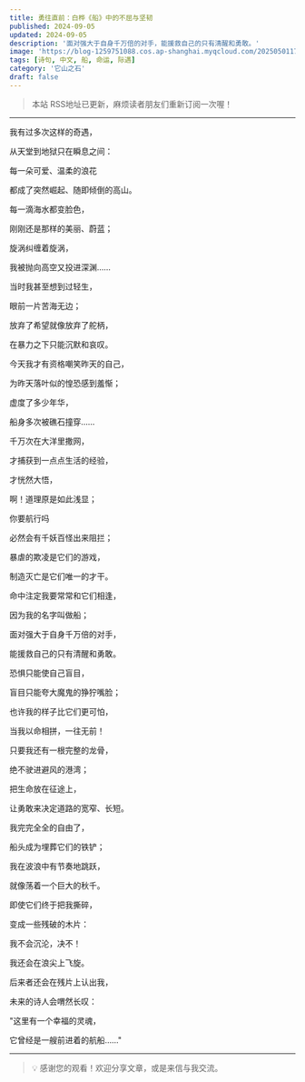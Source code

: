 ```yaml
---
title: 勇往直前：白桦《船》中的不屈与坚韧
published: 2024-09-05
updated: 2024-09-05
description: '面对强大于自身千万倍的对手，能援救自己的只有清醒和勇敢。'
image: 'https://blog-1259751088.cos.ap-shanghai.myqcloud.com/20250501173051624.png?imageSlim'
tags: [诗句, 中文, 船, 命运, 际遇]
category: '它山之石'
draft: false
---
```


> 本站 RSS地址已更新，麻烦读者朋友们重新订阅一次喔！

<!-- ![](https://blog-1259751088.cos.ap-shanghai.myqcloud.com/20250104160029110.png?imageSlim) -->

---

我有过多次这样的奇遇，

从天堂到地狱只在瞬息之间：

每一朵可爱、温柔的浪花

都成了突然崛起、随即倾倒的高山。

每一滴海水都变脸色，

刚刚还是那样的美丽、蔚蓝；

旋涡纠缠着旋涡，

我被抛向高空又投进深渊……

当时我甚至想到过轻生，

眼前一片苦海无边；

放弃了希望就像放弃了舵柄，

在暴力之下只能沉默和哀叹。

今天我才有资格嘲笑昨天的自己，

为昨天落叶似的惶恐感到羞惭；

虚度了多少年华，

船身多次被礁石撞穿……

千万次在大洋里撒网，

才捕获到一点点生活的经验，

才恍然大悟，

啊！道理原是如此浅显；

你要航行吗

必然会有千妖百怪出来阻拦；

暴虐的欺凌是它们的游戏，

制造灭亡是它们唯一的才干。

命中注定我要常常和它们相逢，

因为我的名字叫做船；

面对强大于自身千万倍的对手，

能援救自己的只有清醒和勇敢。

恐惧只能使自己盲目，

盲目只能夸大魔鬼的狰狞嘴脸；

也许我的样子比它们更可怕，

当我以命相拼，一往无前！

只要我还有一根完整的龙骨，

绝不驶进避风的港湾；

把生命放在征途上，

让勇敢来决定道路的宽窄、长短。

我完完全全的自由了，

船头成为埋葬它们的铁铲；

我在波浪中有节奏地跳跃，

就像荡着一个巨大的秋千。

即使它们终于把我撕碎，

变成一些残破的木片：

我不会沉沦，决不！

我还会在浪尖上飞旋。

后来者还会在残片上认出我，

未来的诗人会喟然长叹：

"这里有一个幸福的灵魂，

它曾经是一艘前进着的航船……"

---

> 💡 感谢您的观看！欢迎分享文章，或是来信与我交流。
